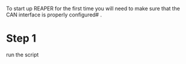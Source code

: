 To start up REAPER for the first time you will need to make sure that the CAN interface is properly configured# .


# Step 1
run the script 
